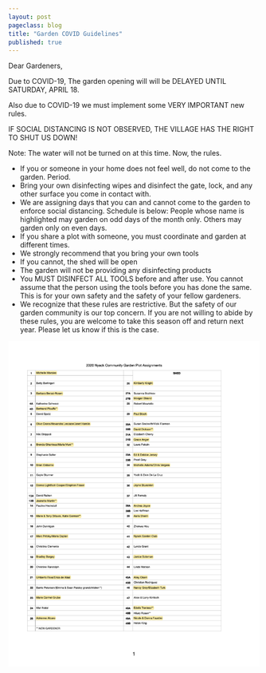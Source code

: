 ```yaml
---
layout: post
pageclass: blog
title: "Garden COVID Guidelines"
published: true
---
```


Dear Gardeners,

Due to COVID-19, The garden opening will will be DELAYED UNTIL SATURDAY, APRIL 18. 

Also due to COVID-19 we must implement some VERY IMPORTANT new rules.

IF SOCIAL DISTANCING IS NOT OBSERVED, THE VILLAGE HAS THE RIGHT TO SHUT US DOWN!

Note: The water will not be turned on at this time. Now, the rules.

* If you or someone in your home does not feel well, do not come to the garden. Period. 
* Bring your own disinfecting wipes and disinfect the gate, lock, and any other surface you come in contact with.
* We are assigning days that you can and cannot come to the garden to enforce social distancing. Schedule is below: People whose name is highlighted may garden on odd days of the month only. Others may garden only on even days.
* If you share a plot with someone, you must coordinate and garden at different times.
* We strongly recommend that you bring your own tools
* If you cannot, the shed will be open
* The garden will not be providing any disinfecting products
* You MUST DISINFECT ALL TOOLS before and after use. You cannot assume that the person using the tools before you has done the same. This is for your own safety and the safety of your fellow gardeners.
* We recognize that these rules are restrictive. But the safety of our garden community is our top concern. If you are not willing to abide by these rules, you are welcome to take this season off and return next year. Please let us know if this is the case.


<img src="/images/2020_NCG-Plot-Assignments.png" alt="2020 NCG Plot Assignments" width="600"/>
